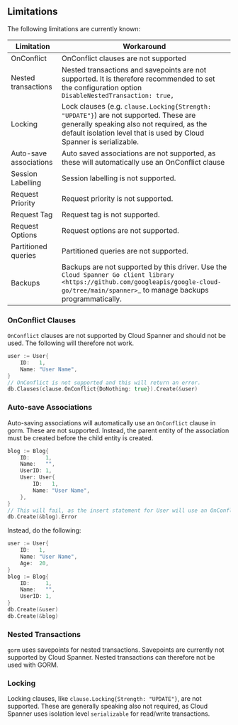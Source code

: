 ## Limitations
The following limitations are currently known:

| Limitation             | Workaround                                                                                                                                                                                                |
|------------------------|-----------------------------------------------------------------------------------------------------------------------------------------------------------------------------------------------------------|
| OnConflict             | OnConflict clauses are not supported                                                                                                                                                                      |
| Nested transactions    | Nested transactions and savepoints are not supported. It is therefore recommended to set the configuration option `DisableNestedTransaction: true,`                                                       |
| Locking                | Lock clauses (e.g. `clause.Locking{Strength: "UPDATE"}`) are not supported. These are generally speaking also not required, as the default isolation level that is used by Cloud Spanner is serializable. |
| Auto-save associations | Auto saved associations are not supported, as these will automatically use an OnConflict clause                                                                                                           |
| Session Labelling      | Session labelling is not supported.                                                                                                                                                                       |
| Request Priority       | Request priority is not supported.                                                                                                                                                                        |
| Request Tag            | Request tag is not supported.                                                                                                                                                                             |
| Request Options        | Request options are not supported.                                                                                                                                                                        |
| Partitioned queries    | Partitioned queries are not supported.                                                                                                                                                                    |
| Backups                | Backups are not supported by this driver. Use the `Cloud Spanner Go client library <https://github.com/googleapis/google-cloud-go/tree/main/spanner>`_ to manage backups programmatically.                |

### OnConflict Clauses
`OnConflict` clauses are not supported by Cloud Spanner and should not be used. The following will
therefore not work.

```go
user := User{
    ID:   1,
    Name: "User Name",
}
// OnConflict is not supported and this will return an error.
db.Clauses(clause.OnConflict{DoNothing: true}).Create(&user)
```

### Auto-save Associations
Auto-saving associations will automatically use an `OnConflict` clause in gorm. These are not
supported. Instead, the parent entity of the association must be created before the child entity is
created.

```go
blog := Blog{
    ID:     1,
    Name:   "",
    UserID: 1,
    User: User{
        ID:   1,
        Name: "User Name",
    },
}
// This will fail, as the insert statement for User will use an OnConflict clause.
db.Create(&blog).Error
```

Instead, do the following:

```go
user := User{
    ID:   1,
    Name: "User Name",
    Age:  20,
}
blog := Blog{
    ID:     1,
    Name:   "",
    UserID: 1,
}
db.Create(&user)
db.Create(&blog)
```

### Nested Transactions
`gorm` uses savepoints for nested transactions. Savepoints are currently not supported by Cloud Spanner. Nested
transactions can therefore not be used with GORM.

### Locking
Locking clauses, like `clause.Locking{Strength: "UPDATE"}`, are not supported. These are generally speaking also not
required, as Cloud Spanner uses isolation level `serializable` for read/write transactions.
